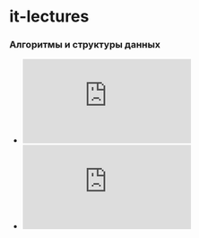 # it-lectures

### Алгоритмы и структуры данных
- ![Стеки](https://github.com/Strangenaut/it-lectures/blob/main/lectures/algorithms/%D0%9B9%20-%20%D0%A1%D1%82%D0%B5%D0%BA%D0%B8.md)
- ![Очереди, деки и приоритетные очереди](https://github.com/Strangenaut/it-lectures/blob/main/lectures/algorithms/%D0%9B10%20-%20%D0%9E%D1%87%D0%B5%D1%80%D0%B5%D0%B4%D0%B8%2C%20%20%D0%B4%D0%B5%D0%BA%D0%B8%20%D0%B8%20%D0%BF%D1%80%D0%B8%D0%BE%D1%80%D0%B8%D1%82%D0%B5%D1%82%D0%BD%D1%8B%D0%B5%20%D0%BE%D1%87%D0%B5%D1%80%D0%B5%D0%B4%D0%B8.md)
